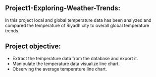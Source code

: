 ## Project1-Exploring-Weather-Trends:
In this project local and global temperature data has been analyzed and compared the temperature of Riyadh city to overall global temperature trends.
## Project objective: 
- Extract the temperature data from the database and export it. 
- Manipulate the temperature data visualize line chart. 
- Observing the average temperature line chart.  

